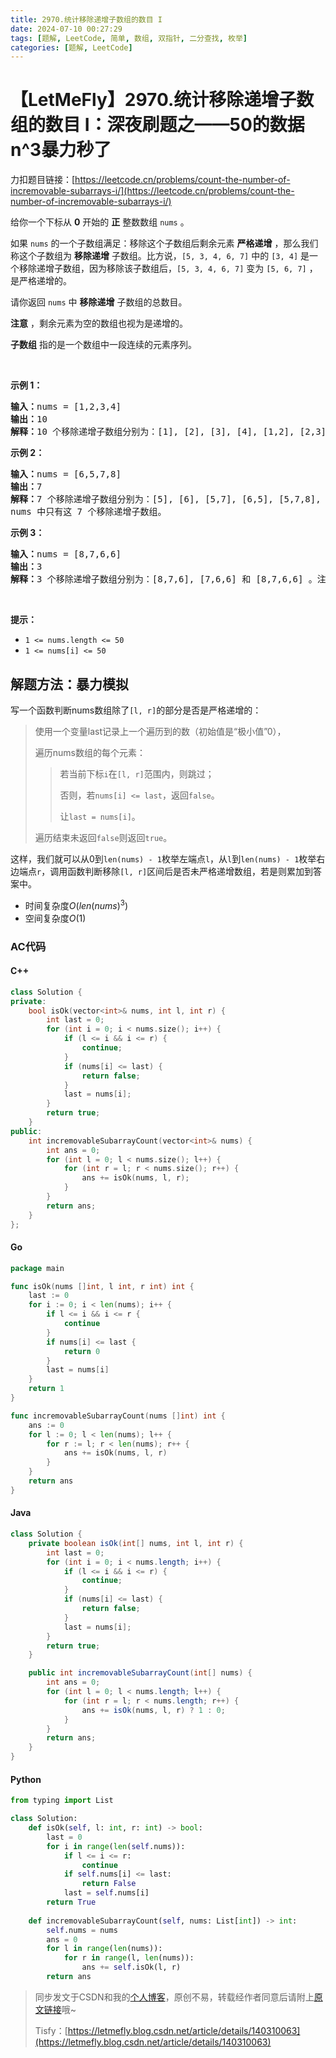 ```yaml
---
title: 2970.统计移除递增子数组的数目 I
date: 2024-07-10 00:27:29
tags: [题解, LeetCode, 简单, 数组, 双指针, 二分查找, 枚举]
categories: [题解, LeetCode]
---
```


# 【LetMeFly】2970.统计移除递增子数组的数目 I：深夜刷题之——50的数据n^3暴力秒了

力扣题目链接：[https://leetcode.cn/problems/count-the-number-of-incremovable-subarrays-i/](https://leetcode.cn/problems/count-the-number-of-incremovable-subarrays-i/)

<p>给你一个下标从 <strong>0</strong>&nbsp;开始的 <b>正</b>&nbsp;整数数组&nbsp;<code>nums</code>&nbsp;。</p>

<p>如果 <code>nums</code>&nbsp;的一个子数组满足：移除这个子数组后剩余元素 <strong>严格递增</strong>&nbsp;，那么我们称这个子数组为 <strong>移除递增</strong>&nbsp;子数组。比方说，<code>[5, 3, 4, 6, 7]</code>&nbsp;中的 <code>[3, 4]</code>&nbsp;是一个移除递增子数组，因为移除该子数组后，<code>[5, 3, 4, 6, 7]</code>&nbsp;变为&nbsp;<code>[5, 6, 7]</code>&nbsp;，是严格递增的。</p>

<p>请你返回 <code>nums</code>&nbsp;中 <b>移除递增</b>&nbsp;子数组的总数目。</p>

<p><b>注意</b>&nbsp;，剩余元素为空的数组也视为是递增的。</p>

<p><strong>子数组</strong> 指的是一个数组中一段连续的元素序列。</p>

<p>&nbsp;</p>

<p><strong class="example">示例 1：</strong></p>

<pre>
<b>输入：</b>nums = [1,2,3,4]
<b>输出：</b>10
<b>解释：</b>10 个移除递增子数组分别为：[1], [2], [3], [4], [1,2], [2,3], [3,4], [1,2,3], [2,3,4] 和 [1,2,3,4]。移除任意一个子数组后，剩余元素都是递增的。注意，空数组不是移除递增子数组。
</pre>

<p><strong class="example">示例 2：</strong></p>

<pre>
<b>输入：</b>nums = [6,5,7,8]
<b>输出：</b>7
<b>解释：</b>7<strong>&nbsp;</strong>个移除递增子数组分别为：[5], [6], [5,7], [6,5], [5,7,8], [6,5,7] 和 [6,5,7,8] 。
nums 中只有这 7 个移除递增子数组。
</pre>

<p><strong class="example">示例 3：</strong></p>

<pre>
<b>输入：</b>nums = [8,7,6,6]
<b>输出：</b>3
<b>解释：</b>3 个移除递增子数组分别为：[8,7,6], [7,6,6] 和 [8,7,6,6] 。注意 [8,7] 不是移除递增子数组因为移除 [8,7] 后 nums 变为 [6,6] ，它不是严格递增的。
</pre>

<p>&nbsp;</p>

<p><strong>提示：</strong></p>

<ul>
	<li><code>1 &lt;= nums.length &lt;= 50</code></li>
	<li><code>1 &lt;= nums[i] &lt;= 50</code></li>
</ul>


    
## 解题方法：暴力模拟

写一个函数判断nums数组除了`[l, r]`的部分是否是严格递增的：

> 使用一个变量last记录上一个遍历到的数（初始值是“极小值”0），
>
> 遍历nums数组的每个元素：
>
> > 若当前下标`i`在`[l, r]`范围内，则跳过；
> >
> > 否则，若`nums[i] <= last`，返回`false`。
> >
> > 让`last = nums[i]`。
>
> 遍历结束未返回`false`则返回`true`。

这样，我们就可以从0到`len(nums) - 1`枚举左端点`l`，从`l`到`len(nums) - 1`枚举右边端点`r`，调用函数判断移除`[l, r]`区间后是否未严格递增数组，若是则累加到答案中。

+ 时间复杂度$O(len(nums)^3)$
+ 空间复杂度$O(1)$

### AC代码

#### C++

```cpp
class Solution {
private:
    bool isOk(vector<int>& nums, int l, int r) {
        int last = 0;
        for (int i = 0; i < nums.size(); i++) {
            if (l <= i && i <= r) {
                continue;
            }
            if (nums[i] <= last) {
                return false;
            }
            last = nums[i];
        }
        return true;
    }
public:
    int incremovableSubarrayCount(vector<int>& nums) {
        int ans = 0;
        for (int l = 0; l < nums.size(); l++) {
            for (int r = l; r < nums.size(); r++) {
                ans += isOk(nums, l, r);
            }
        }
        return ans;
    }
};
```

#### Go

```go
package main

func isOk(nums []int, l int, r int) int {
    last := 0
    for i := 0; i < len(nums); i++ {
        if l <= i && i <= r {
            continue
        }
        if nums[i] <= last {
            return 0
        }
        last = nums[i]
    }
    return 1
}

func incremovableSubarrayCount(nums []int) int {
    ans := 0
    for l := 0; l < len(nums); l++ {
        for r := l; r < len(nums); r++ {
            ans += isOk(nums, l, r)
        }
    }
    return ans
}
```

#### Java

```java
class Solution {
    private boolean isOk(int[] nums, int l, int r) {
        int last = 0;
        for (int i = 0; i < nums.length; i++) {
            if (l <= i && i <= r) {
                continue;
            }
            if (nums[i] <= last) {
                return false;
            }
            last = nums[i];
        }
        return true;
    }

    public int incremovableSubarrayCount(int[] nums) {
        int ans = 0;
        for (int l = 0; l < nums.length; l++) {
            for (int r = l; r < nums.length; r++) {
                ans += isOk(nums, l, r) ? 1 : 0;
            }
        }
        return ans;
    }
}
```

#### Python

```python
from typing import List

class Solution:
    def isOk(self, l: int, r: int) -> bool:
        last = 0
        for i in range(len(self.nums)):
            if l <= i <= r:
                continue
            if self.nums[i] <= last:
                return False
            last = self.nums[i]
        return True
    
    def incremovableSubarrayCount(self, nums: List[int]) -> int:
        self.nums = nums
        ans = 0
        for l in range(len(nums)):
            for r in range(l, len(nums)):
                ans += self.isOk(l, r)
        return ans
```

> 同步发文于CSDN和我的[个人博客](https://blog.letmefly.xyz/)，原创不易，转载经作者同意后请附上[原文链接](https://blog.letmefly.xyz/2024/07/10/LeetCode%202970.%E7%BB%9F%E8%AE%A1%E7%A7%BB%E9%99%A4%E9%80%92%E5%A2%9E%E5%AD%90%E6%95%B0%E7%BB%84%E7%9A%84%E6%95%B0%E7%9B%AEI/)哦~
>
> Tisfy：[https://letmefly.blog.csdn.net/article/details/140310063](https://letmefly.blog.csdn.net/article/details/140310063)
